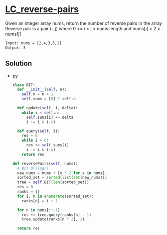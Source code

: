 # [LC_reverse-pairs](https://leetcode.com/problems/reverse-pairs)

Given an integer array nums, return the number of reverse pairs in the array
Reverse pair is a pair (i, j) where 0 <= i < j < nums.length and nums[i] > 2 x nums[j]

```txt
Input: nums = [2,4,3,5,1]
Output: 3
```

## Solution

* py

  ```py
  class BIT:
    def __init__(self, n):
      self.n = n + 1
      self.sums = [0] * self.n

    def update(self, i, delta):
      while i < self.n:
        self.sums[i] += delta
        i += i & (-i)

    def query(self, i):
      res = 0
      while i > 0:
        res += self.sums[i]
        i -= i & (-i)
      return res

  def reversePairs(self, nums):
    # BIT O(nlogn)
    new_nums = nums + [x * 2 for x in nums]
    sorted_set = sorted(list(set(new_nums)))
    tree = self.BIT(len(sorted_set))
    res = 0
    ranks = {}
    for i, n in enumerate(sorted_set):
      ranks[n] = i + 1

    for n in nums[::-1]:
      res += tree.query(ranks[n] - 1)
      tree.update(ranks[n * 2], 1)

    return res
  ```
